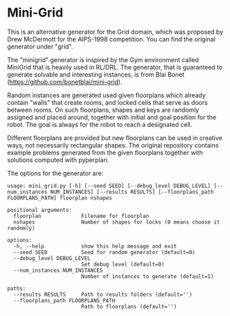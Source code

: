 # Mini-Grid

This is an alternative generator for the Grid domain, which was proposed by Drew
McDermott for the AIPS-1998 competition. You can find the original generator
under "grid".

The "minigrid" generator is inspired by the Gym environment called MiniGrid that is
heavily used in RL/DRL. The generator, that is guaranteed to generate solvable
and interesting instances, is from Blai Bonet (https://github.com/bonetblai/mini-grid).

Random instances are generated used given floorplans which already contain "walls"
that create rooms, and locked cells that serve as doors between rooms. On such
floorplans, shapes and keys are randomly assigned and placed around, together
with initial and goal position for the robot. The goal is always for the robot
to reach a designated cell.

Different floorplans are provided but new floorplans can be used in creative ways,
not necessarily rectangular shapes. The original repository contains example
problems generated from the given floorplans together with solutions computed
with pyperplan.

The options for the generator are:

```
usage: mini_grid.py [-h] [--seed SEED] [--debug_level DEBUG_LEVEL] [--num_instances NUM_INSTANCES] [--results RESULTS] [--floorplans_path FLOORPLANS_PATH] floorplan nshapes

positional arguments:
  floorplan             Filename for floorplan
  nshapes               Number of shapes for locks (0 means choose it randomly)

options:
  -h, --help            show this help message and exit
  --seed SEED           Seed for random generator (default=0)
  --debug_level DEBUG_LEVEL
                        Set debug level (default=0)
  --num_instances NUM_INSTANCES
                        Number of instances to generate (default=1)

paths:
  --results RESULTS     Path to results folders (default='')
  --floorplans_path FLOORPLANS_PATH
                        Path to floorplans (default='')
```


